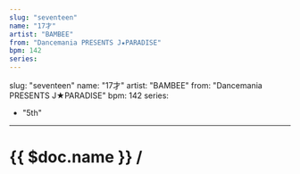 ```yaml
---
slug: "seventeen"
name: "17才"
artist: "BAMBEE"
from: "Dancemania PRESENTS J★PARADISE"
bpm: 142
series:
---
```

slug: "seventeen"
name: "17才"
artist: "BAMBEE"
from: "Dancemania PRESENTS J★PARADISE"
bpm: 142
series:
  - "5th"
---

# {{ $doc.name }} /